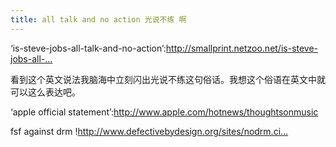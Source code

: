 ```yaml
---
title: all talk and no action 光说不练 啊
---
```


<p>&#8216;is-steve-jobs-all-talk-and-no-action&#8217;:<a href="http://smallprint.netzoo.net/is-steve-jobs-all-talk-and-no-action/">http://smallprint.netzoo.net/is-steve-jobs-all-...</a></p>

<p>看到这个英文说法我脑海中立刻闪出光说不练这句俗话。我想这个俗语在英文中就可以这么表达吧。</p>

<p>&#8216;apple official statement&#8217;:<a href="http://www.apple.com/hotnews/thoughtsonmusic">http://www.apple.com/hotnews/thoughtsonmusic</a></p>

<p>fsf against drm
!<a href="http://www.defectivebydesign.org/sites/nodrm.civicactions.net/files/images/join_FSF_03.png!">http://www.defectivebydesign.org/sites/nodrm.ci...</a></p>
